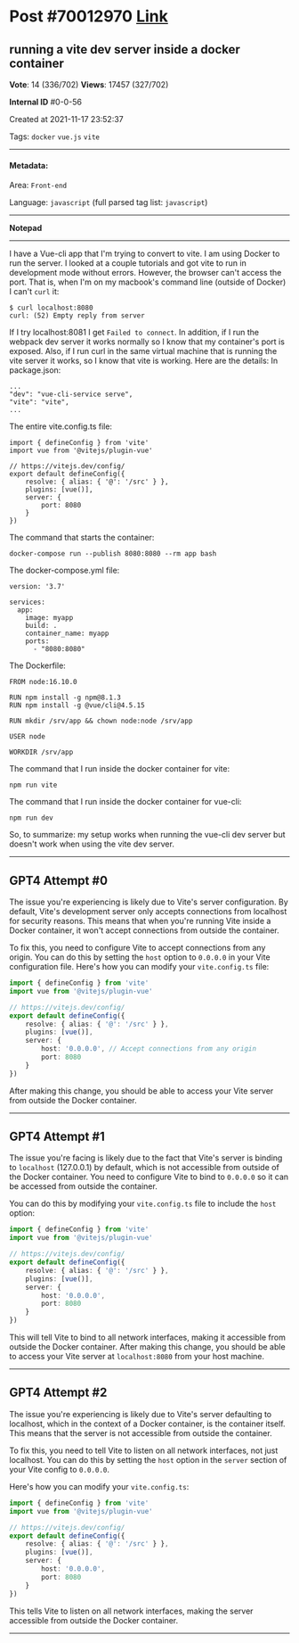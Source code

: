 
# Post \#70012970 [Link](https://stackoverflow.com/questions/70012970/)

## running a vite dev server inside a docker container

**Vote**: 14 (336/702) **Views**: 17457 (327/702) 

**Internal ID** \#0-0-56

Created at 2021-11-17 23:52:37

Tags: `docker` `vue.js` `vite`

----------

#### Metadata:

Area: `Front-end`

Language: `javascript` (full parsed tag list: `javascript`)

----------

**Notepad**


----------

I have a Vue-cli app that I'm trying to convert to vite. I am using Docker to run the server. I looked at a couple tutorials and got vite to run in development mode without errors. However, the browser can't access the port. That is, when I'm on my macbook's command line (outside of Docker) I can't `curl` it:
```
$ curl localhost:8080
curl: (52) Empty reply from server
```

If I try localhost:8081 I get `Failed to connect`. In addition, if I run the webpack dev server it works normally so I know that my container's port is exposed.
Also, if I run curl in the same virtual machine that is running the vite server it works, so I know that vite is working.
Here are the details:
In package.json:
```
...
"dev": "vue-cli-service serve",
"vite": "vite",
...
```

The entire vite.config.ts file:
```
import { defineConfig } from 'vite'
import vue from '@vitejs/plugin-vue'

// https://vitejs.dev/config/
export default defineConfig({
    resolve: { alias: { '@': '/src' } },
    plugins: [vue()],
    server: {
        port: 8080
    }
})
```

The command that starts the container:
```
docker-compose run --publish 8080:8080 --rm app bash
```

The docker-compose.yml file:
```
version: '3.7'

services:
  app:
    image: myapp
    build: .
    container_name: myapp
    ports:
      - "8080:8080"
```

The Dockerfile:
```
FROM node:16.10.0

RUN npm install -g npm@8.1.3
RUN npm install -g @vue/cli@4.5.15

RUN mkdir /srv/app && chown node:node /srv/app

USER node

WORKDIR /srv/app
```

The command that I run inside the docker container for vite:
```
npm run vite
```

The command that I run inside the docker container for vue-cli:
```
npm run dev
```

So, to summarize: my setup works when running the vue-cli dev server but doesn't work when using the vite dev server.


----------
        
## GPT4 Attempt \#0

The issue you're experiencing is likely due to Vite's server configuration. By default, Vite's development server only accepts connections from localhost for security reasons. This means that when you're running Vite inside a Docker container, it won't accept connections from outside the container.

To fix this, you need to configure Vite to accept connections from any origin. You can do this by setting the `host` option to `0.0.0.0` in your Vite configuration file. Here's how you can modify your `vite.config.ts` file:

```typescript
import { defineConfig } from 'vite'
import vue from '@vitejs/plugin-vue'

// https://vitejs.dev/config/
export default defineConfig({
    resolve: { alias: { '@': '/src' } },
    plugins: [vue()],
    server: {
        host: '0.0.0.0', // Accept connections from any origin
        port: 8080
    }
})
```

After making this change, you should be able to access your Vite server from outside the Docker container.

--------

## GPT4 Attempt \#1

The issue you're facing is likely due to the fact that Vite's server is binding to `localhost` (127.0.0.1) by default, which is not accessible from outside of the Docker container. You need to configure Vite to bind to `0.0.0.0` so it can be accessed from outside the container.

You can do this by modifying your `vite.config.ts` file to include the `host` option:

```ts
import { defineConfig } from 'vite'
import vue from '@vitejs/plugin-vue'

// https://vitejs.dev/config/
export default defineConfig({
    resolve: { alias: { '@': '/src' } },
    plugins: [vue()],
    server: {
        host: '0.0.0.0',
        port: 8080
    }
})
```

This will tell Vite to bind to all network interfaces, making it accessible from outside the Docker container. After making this change, you should be able to access your Vite server at `localhost:8080` from your host machine.

--------

## GPT4 Attempt \#2

The issue you're experiencing is likely due to Vite's server defaulting to localhost, which in the context of a Docker container, is the container itself. This means that the server is not accessible from outside the container.

To fix this, you need to tell Vite to listen on all network interfaces, not just localhost. You can do this by setting the `host` option in the `server` section of your Vite config to `0.0.0.0`.

Here's how you can modify your `vite.config.ts`:

```ts
import { defineConfig } from 'vite'
import vue from '@vitejs/plugin-vue'

// https://vitejs.dev/config/
export default defineConfig({
    resolve: { alias: { '@': '/src' } },
    plugins: [vue()],
    server: {
        host: '0.0.0.0',
        port: 8080
    }
})
```

This tells Vite to listen on all network interfaces, making the server accessible from outside the Docker container.

--------
